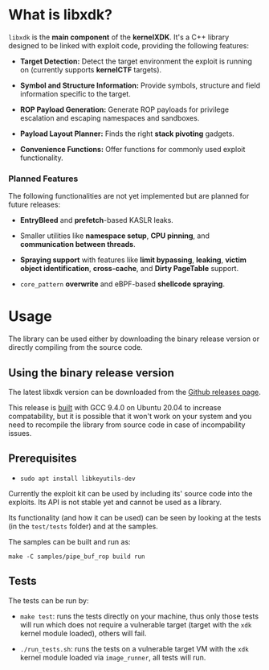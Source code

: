 # What is libxdk?

`libxdk` is the **main component** of the **kernelXDK**. It's a C++ library designed to be linked with exploit code, providing the following features:

  * **Target Detection:** Detect the target environment the exploit is running on (currently supports **kernelCTF** targets).

  * **Symbol and Structure Information:** Provide symbols, structure and field information specific to the target.

  * **ROP Payload Generation:** Generate ROP payloads for privilege escalation and escaping namespaces and sandboxes.

  * **Payload Layout Planner:** Finds the right **stack pivoting** gadgets.

  * **Convenience Functions:** Offer functions for commonly used exploit functionality.

### Planned Features

The following functionalities are not yet implemented but are planned for future releases:

  * **EntryBleed** and **prefetch**-based KASLR leaks.

  * Smaller utilities like **namespace setup**, **CPU pinning**, and **communication between threads**.

  * **Spraying support** with features like **limit bypassing**, **leaking**, **victim object identification**, **cross-cache**, and **Dirty PageTable** support.

  * `core_pattern` **overwrite** and eBPF-based **shellcode spraying**.

# Usage

The library can be used either by downloading the binary release version or directly compiling from the source code.

## Using the binary release version

The latest libxdk version can be downloaded from the [Github releases page](https://github.com/google/kernel-research/releases).

This release is [built](https://github.com/google/kernel-research/blob/main/.github/workflows/release-libxdk.yml#L54) with GCC 9.4.0 on Ubuntu 20.04 to increase compatability, but it is possible that it won't work on your system and you need to recompile the library from source code in case of incompability issues.



## Prerequisites

  * `sudo apt install libkeyutils-dev`

Currently the exploit kit can be used by including its' source code into the exploits. Its API is not stable yet and cannot be used as a library.

Its functionality (and how it can be used) can be seen by looking at the tests (in the `test/tests` folder) and at the samples.

The samples can be built and run as:

```
make -C samples/pipe_buf_rop build run
```

## Tests

The tests can be run by:

* `make test`: runs the tests directly on your machine, thus only those tests will run which does not require a vulnerable target (target with the `xdk` kernel module loaded), others will fail.

* `./run_tests.sh`: runs the tests on a vulnerable target VM with the `xdk` kernel module loaded via `image_runner`, all tests will run.

